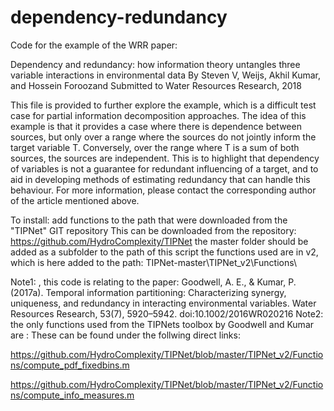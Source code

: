 # dependency-redundancy
Code for the example of the WRR paper:

Dependency and redundancy: how information theory untangles three variable interactions in environmental data
By Steven V, Weijs, Akhil Kumar, and Hossein Foroozand
Submitted to Water Resources Research, 2018

This file is provided to further explore the example, which is a difficult
test case for partial information decomposition approaches.
The idea of this example is that it provides a case where there is
dependence between sources, but only over a range where the sources do not
jointly inform the target variable T.
Conversely, over the range where T is a sum of both sources, the sources
are independent. 
This is to highlight that dependency of variables is not a guarantee for 
redundant influencing of a target, and to aid in developing methods of 
estimating redundancy that can handle this behaviour.
For more information, please contact the corresponding author of the
article mentioned above.

 To install:
add functions to the path that were downloaded from the "TIPNet" GIT repository
This can be downloaded from the repository:
 https://github.com/HydroComplexity/TIPNet 
the master folder should be added as a subfolder to the path of this script
the functions used are in v2, which is here added to the path:
TIPNet-master\TIPNet_v2\Functions\


Note1: , this code is relating to the paper:
Goodwell, A. E., & Kumar, P. (2017a). 
Temporal information partitioning: Characterizing synergy, uniqueness, and redundancy in interacting environmental variables. 
Water Resources Research, 53(7), 5920–5942. doi:10.1002/2016WR020216
Note2: the only functions used from the TIPNets toolbox by Goodwell and Kumar are : 
These can be found under the follwing direct links:

https://github.com/HydroComplexity/TIPNet/blob/master/TIPNet_v2/Functions/compute_pdf_fixedbins.m

https://github.com/HydroComplexity/TIPNet/blob/master/TIPNet_v2/Functions/compute_info_measures.m

